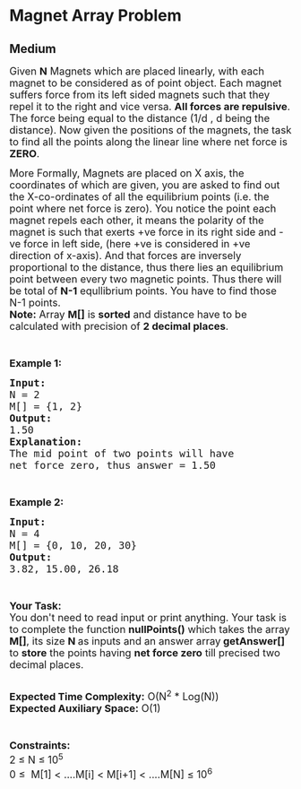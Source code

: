 # Magnet Array Problem
##  Medium 
<div class="problem-statement">
                <p></p><p><span style="font-size:18px">Given <strong>N</strong> Magnets which are placed linearly, with each magnet to be considered as of point object. Each magnet suffers force from its left sided magnets such that they repel it to the right and vice versa. <strong>All forces are repulsive</strong>. The force being equal to the distance (1/d ,&nbsp;d being the distance). Now given the positions of the magnets, the task to find&nbsp;all the points along the linear line where net force is <strong>ZERO</strong>.&nbsp;</span></p>

<p><span style="font-size:18px">More Formally, Magnets are placed on X axis, the coordinates of which are given, you are asked to find out the X-co-ordinates of all the equilibrium points (i.e. the point where net force is zero). You notice the point each magnet repels each other, it means the polarity of the magnet is such that exerts +ve force in its right side and -ve force in left side, (here +ve is considered in +ve direction of x-axis). And that forces are inversely proportional to the distance, thus there lies an equilibrium point between every two magnetic points. Thus there will be total of <strong>N-1</strong> equllibrium points. You have to find those N-1 points.<br>
<strong>Note:</strong> Array <strong>M[]</strong> is <strong>sorted</strong> and distance have to be calculated with precision of <strong>2 decimal places</strong>.</span></p>

<p>&nbsp;</p>

<p><span style="font-size:18px"><strong>Example 1:</strong></span></p>

<pre><span style="font-size:18px"><strong>Input:</strong>
N = 2
M[] = {1, 2}
<strong>Output:</strong>
1.50
<strong>Explanation:
</strong>The mid point of two points will have 
net force zero, thus answer = 1.50
</span></pre>

<p>&nbsp;</p>

<p><span style="font-size:18px"><strong>Example 2:</strong></span></p>

<pre><span style="font-size:18px"><strong>Input:</strong>
N = 4
M[] = {0, 10, 20, 30}
<strong>Output:</strong>
3.82, 15.00, 26.18</span></pre>

<p>&nbsp;</p>

<p><span style="font-size:18px"><strong>Your Task:&nbsp;&nbsp;</strong><br>
You don't need to read input or print anything. Your task is to complete the function <strong>nullPoints()</strong>&nbsp;which takes the array <strong>M[]</strong>, its size <strong>N </strong>as inputs and an answer array<strong> getAnswer[] </strong>to <strong>store</strong> the points having <strong>net force zero</strong> till precised two decimal places.</span></p>

<p><br>
<span style="font-size:18px"><strong>Expected Time Complexity:</strong> O(N<sup>2</sup>&nbsp;* Log(N))<br>
<strong>Expected Auxiliary Space:</strong> O(1)</span></p>

<p>&nbsp;</p>

<p><span style="font-size:18px"><strong>Constraints:</strong><br>
2 ≤ N ≤ 10<sup>5</sup><br>
0 ≤ &nbsp;M[1] &lt; ....M[i] &lt; M[i+1] &lt; ....M[N] ≤ 10<sup>6</sup></span><br>
&nbsp;</p>

<p>&nbsp;</p>

<p>&nbsp;</p>

<p>&nbsp;</p>
 <p></p>
            </div>